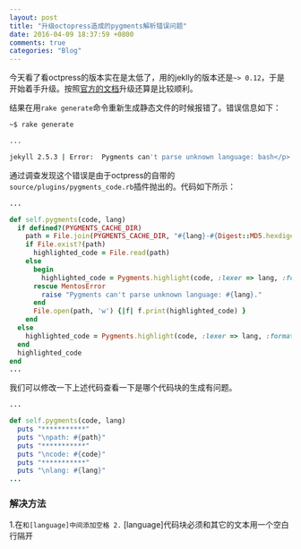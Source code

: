 ```yaml
---
layout: post
title: "升级octopress造成的pygments解析错误问题"
date: 2016-04-09 18:37:59 +0800
comments: true
categories: "Blog"
---
```

今天看了看octpress的版本实在是太低了，用的jeklly的版本还是`~> 0.12`，于是开始着手升级。按照[官方的文档](http://octopress.org/docs/updating/)升级还算是比较顺利。

结果在用`rake generate`命令重新生成静态文件的时候报错了。错误信息如下：

``` bash
~$ rake generate

...

jekyll 2.5.3 | Error:  Pygments can't parse unknown language: bash</p>.

```

通过调查发现这个错误是由于octpress的自带的`source/plugins/pygments_code.rb`插件抛出的。代码如下所示：

``` ruby
...

def self.pygments(code, lang)
  if defined?(PYGMENTS_CACHE_DIR)
    path = File.join(PYGMENTS_CACHE_DIR, "#{lang}-#{Digest::MD5.hexdigest(code)}.html")
    if File.exist?(path)
      highlighted_code = File.read(path)
    else
      begin
        highlighted_code = Pygments.highlight(code, :lexer => lang, :formatter => 'html', :options => {:encoding => 'utf-8', :startinline => true})
      rescue MentosError
        raise "Pygments can't parse unknown language: #{lang}."
      end
      File.open(path, 'w') {|f| f.print(highlighted_code) }
    end
  else
    highlighted_code = Pygments.highlight(code, :lexer => lang, :formatter => 'html', :options => {:encoding => 'utf-8', :startinline => true})
  end
  highlighted_code
end
...
```

我们可以修改一下上述代码查看一下是哪个代码块的生成有问题。

```ruby
...

def self.pygments(code, lang)
  puts "***********"
  puts "\npath: #{path}"
  puts "***********"
  puts "\ncode: #{code}"
  puts "***********"
  puts "\nlang: #{lang}"
...
```

### 解决方法
1.在```和[language]中间添加空格
2.``` [language]代码块必须和其它的文本用一个空白行隔开

